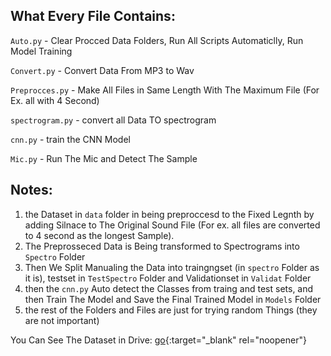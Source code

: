 ## What Every File Contains:

`Auto.py` - Clear Procced Data Folders, Run All Scripts Automaticlly, Run Model Training

`Convert.py` - Convert Data From MP3 to Wav

`Preprocces.py` - Make All Files in Same Length With The Maximum File (For Ex. all with 4 Second)

`spectrogram.py` - convert all Data TO spectrogram

`cnn.py` - train the CNN Model

`Mic.py` - Run The Mic and Detect The Sample

## Notes:

1. the Dataset in `data` folder in being preproccesd to the Fixed Legnth by adding Silnace to The Original Sound File (For ex. all files are converted to 4 second as the longest Sample).
2. The Preprosseced Data is Being transformed to Spectrograms into `Spectro` Folder
3. Then We Split Manualing the Data into traingngset (in `spectro` Folder as it is), testset in `TestSpectro` Folder and Validationset in `Validat` Folder
4. then the `cnn.py` Auto detect the Classes from traing and test sets, and then Train The Model and Save the Final Trained Model in `Models` Folder
5. the rest of the Folders and Files are just for trying random Things (they are not important)

You Can See The Dataset in Drive: [go](https://drive.google.com/drive/folders/1WR7zvQTTnycdMmPV2PP4CaTFhawdiQp1?usp=sharing){:target="_blank" rel="noopener"}
